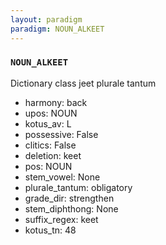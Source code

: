 ```yaml
---
layout: paradigm
paradigm: NOUN_ALKEET
---
```

### ` NOUN_ALKEET `

Dictionary class jeet plurale tantum
* harmony: back
* upos: NOUN
* kotus_av: L
* possessive: False
* clitics: False
* deletion: keet
* pos: NOUN
* stem_vowel: None
* plurale_tantum: obligatory
* grade_dir: strengthen
* stem_diphthong: None
* suffix_regex: keet
* kotus_tn: 48
